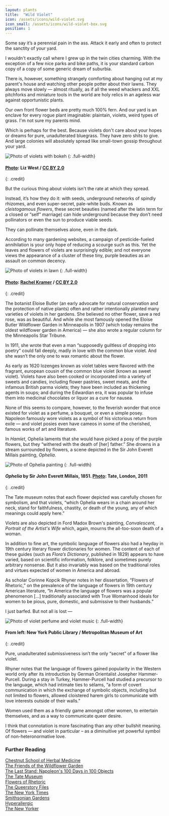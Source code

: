 ```yaml
---
layout: plants
title:  "Wild Violet"
icon: /assets/icons/wild-violet.svg
icon_small: /assets/icons/wild-violet-box.svg
position: 1
---
```

Some say it’s a perennial pain in the ass. Attack it early and often to protect the sanctity of your yard. 

I wouldn't exactly call where I grew up in the twin cities charming. With the exception of a few nice parks and bike paths, it is your standard carbon copy of a copy of some generic dream of suburbia. 

There is, however, something strangely comforting about hanging out at my parent's house and watching other people potter about their lawns. They always move slowly — almost ritually, as if all the weed whackers and XXL pitchforks and miniature tools in the world are holy relics in an ageless war against opportunistic plants.  

Our own front flower beds are pretty much 100% fern. And our yard is an enclave for every rogue plant imaginable: plaintain, violets, weird types of grass. I'm not sure my parents mind. 

Which is perhaps for the best. Because violets don't care about your hopes or dreams for pure, unadulterated bluegrass. 
They have zero shits to give. And large colonies will absolutely spread like small-town gossip throughout your yard. 

![Photo of violets with bokeh](http://d19obp3htqd30.cloudfront.net/3452728612_d583aaaf5e_o.jpg)
{: .full-width}
#### [Photo](https://flic.kr/p/6g78VE): Liz West / [CC BY 2.0](https://creativecommons.org/licenses/by/2.0/)
{: .credit}

But the curious thing about violets isn't the rate at which they spread. 

Instead, it’s how they do it: with seeds, underground networks of spindly rhizomes, and even super-secret, pale-white buds. Known as _cleistogamous flowers_, these secret beauties (named after the latin term for a closed or “self” marriage) can hide underground because they don’t need pollinators or even the sun to produce viable seeds. 

They can pollinate themselves alone, even in the dark. 

According to many gardening websites, a campaign of pesticide-fueled annihilation is your only hope of reducing a scourge such as this. Yet the leaves and flowers of violets are surprisingly edible; and not everyone views the appearance of a cluster of these tiny, purple beauties as an assault on common decency. 

![Photo of violets in lawn](http://d19obp3htqd30.cloudfront.net/14157317963_1d2e851d11_o.jpg)
{: .full-width}
#### [Photo](https://www.flickr.com/photos/rkramer62/14157317963): [Rachel Kramer](https://www.flickr.com/people/rkramer62/) / [CC BY 2.0](https://creativecommons.org/licenses/by/2.0)
{: .credit}

The botanist Eloise Butler (an early advocate for natural conservation and the protection of native plants) often and rather intentionally planted many varieties of violets in her gardens. She believed no other flower, save a red rose, was as beautiful. And while she most famously opened the Eloise Butler Wildflower Garden in Minneapolis in 1907 (which today remains the oldest wildflower garden in America) — she also wrote a regular column for the Minneapolis Star Tribune. 

In 1911, she wrote that even a man “supposedly guiltless of dropping into poetry” could fall deeply, madly in love with the common blue violet. And she wasn’t the only one to wax romantic about the flower. 

As early as 1620 lozenges known as violet tables were flavored with the fragrant, european cousin of the common blue violet (known as sweet violet). Violets have also been cooked or incorporated into a variety of sweets and candies, including flower pastries, sweet meats, and the infamous British parma violets; they have been included as thickening agents in soups; and during the Edwardian era, it was popular to infuse them into medicinal chocolates or liquor as a cure for nausea. 

None of this seems to compare, however, to the feverish wonder that once existed for violet as a perfume, a bouquet, or even a simple posey. Napoleon famously wore violets as a symbol of his victorious return from exile — and violet posies even have cameos in some of the cherished, famous works of art and literature. 

In _Hamlet_, Ophelia laments that she would have picked a posy of the purple flowers, but they “withered with the death of [her] father.” She drowns in a stream surrounded by flowers, a scene depicted in the Sir John Everett Millais painting, _Ophelia_. 

![Photo of Ophelia painting](http://d19obp3htqd30.cloudfront.net/Ophelia.jpg)
{: .full-width}
#### _Ophelia_ by Sir John Everett Millais, 1851. [Photo](https://commons.wikimedia.org/wiki/File:John_Everett_Millais_-_Ophelia_-_Google_Art_Project.jpg): Tate, London, 2011
{: .credit}

The Tate museum notes that each flower depicted was carefully chosen for symbolism, and that violets, “which Ophelia wears in a chain around her neck, stand for faithfulness, chastity, or death of the young, any of which meanings could apply here.”

Violets are also depicted in Ford Madox Brown's painting, _Convalescent, Portrait of the Artist's Wife_ which, again, mourns the all-too-soon death of a woman.

In addition to fine art, the symbolic language of flowers also had a heyday in 19th century literary flower dictionaries for women. The content of each of these guides (such as _Flora’s Dictionary_, published in 1829) appears to have varied, based on scientific information, folklore, and sometimes purely arbitrary nonsense. But it also invariably was based on the traditional roles and virtues expected of women in America and abroad. 

As scholar Corinne Kopcik Rhyner notes in her dissertation, “Flowers of Rhetoric,” on the prevalence of the language of flowers in 19th century American literature, “In America the language of flowers was a popular phenomenon [...] traditionally associated with True Womanhood ideals for women to be pious, pure, domestic, and submissive to their husbands.”

I just barfed. But not all is lost — 

![Photo of violet perfume and violet music](http://d19obp3htqd30.cloudfront.net/vintage-violet.jpg)
{: .full-width}
#### From left: New York Public Library / Metropolitan Museum of Art
{: .credit}

Pure, unadulterated submissiveness isn’t the only “secret” of a flower like violet. 

Rhyner notes that the language of flowers gained popularity in the Western world only after its introduction by German Orientalist Josepher Hammer-Purcell. During a stay in Turkey, Hammer-Purcell had studied a precursor to the language, which had intimate ties to sélams, “a form of covert communication in which the exchange of symbolic objects, including but not limited to flowers, allowed cloistered harem girls to communicate with love interests outside of their walls.”

Women used them as a friendly game amongst other women, to entertain themselves, and as a way to communicate queer desire. 

I think that connotation is more fascinating than any other bullshit meaning. Of flowers — and violet in particular – as a diminuitive yet powerful symbol of non-heteronormative love.

### Further Reading

[Chestnut School of Herbal Medicine](https://chestnutherbs.com/violets-edible-and-medicinal-uses/)  
[The Friends of the Wildflower Garden](http://www.friendsofthewildflowergarden.org/pages/plants/blueviolet.html)  
[The Last Stand: Napoleon's 100 Days in 100 Objects](http://www.100days.eu/items/show/35)  
[The Tate Museum](http://www.tate.org.uk/learn/online-resources/ophelia)    
[Flowers of Rhetoric](http://scholarworks.gsu.edu/cgi/viewcontent.cgi?article=1085&context=english_diss)  
[The Queerstory Files](http://queerstoryfiles.blogspot.com/2012/04/flower-power-violets.html)   
[The New York Times](http://www.nytimes.com/1986/04/30/garden/candied-violets-how-very-french.html)  
[Smithsonian Gardens](http://www.gardens.si.edu/come-learn/docs/Template_HistBloom_Language%20of%20Flowers.pdf)    
[Hyperallergic](https://hyperallergic.com/129541/the-secret-victorian-language-of-flowers/
)  
[The New Yorker](http://www.newyorker.com/magazine/2015/03/16/girl-interrupted)
